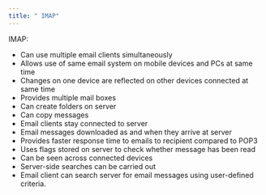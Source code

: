 ```yaml
---
title: " IMAP"
--- 
```

IMAP:
- Can use multiple email clients simultaneously
- Allows use of same email system on mobile devices and PCs at same time
- Changes on one device are reflected on other devices connected at same time
- Provides multiple mail boxes
- Can create folders on server
- Can copy messages
- Email clients stay connected to server
- Email messages downloaded as and when they arrive at server
- Provides faster response time to emails to recipient compared to POP3
- Uses flags stored on server to check whether message has been read
- Can be seen across connected devices
- Server-side searches can be carried out
- Email client can search server for email messages using user-defined criteria. 